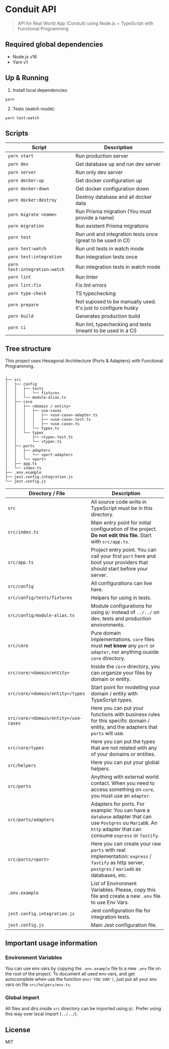 # Conduit API

> API for Real World App (Conduit) using Node.js + TypeScript with Functional Programming

## Required global dependencies

- Node.js v16
- Yarn v1

## Up & Running

1. Install local dependencies:

```terminal
yarn
```

2. Tests (watch mode):

```terminal
yarn test:watch
```

## Scripts

| Script                        | Description                                                   |
| ----------------------------- | ------------------------------------------------------------- |
| `yarn start`                  | Run production server                                         |
| `yarn dev`                    | Get database up and run dev server                            |
| `yarn server`                 | Run only dev server                                           |
| `yarn docker:up`              | Get docker configuration up                                   |
| `yarn docker:down`            | Get docker configuration down                                 |
| `yarn docker:destroy`         | Destroy database and all docker data                          |
| `yarn migrate <name>`         | Run Prisma migration (You must provide a name)                |
| `yarn migration`              | Run existent Prisma migrations                                |
| `yarn test`                   | Run unit and integration tests once (great to be used in CI)  |
| `yarn test:watch`             | Run unit tests in watch mode                                  |
| `yarn test:integration`       | Run integration tests once                                    |
| `yarn test:integration:watch` | Run integration tests in watch mode                           |
| `yarn lint`                   | Run linter                                                    |
| `yarn lint:fix`               | Fix lint errors                                               |
| `yarn type-check`             | TS typechecking                                               |
| `yarn prepare`                | Not suposed to be manually used. It's just to configure husky |
| `yarn build`                  | Generates production build                                    |
| `yarn ci`                     | Run lint, typechecking and tests (meant to be used in a CI)   |

## Tree structure

This project uses Hexagonal Architecture (Ports & Adapters) with Functional Programming.

```terminal
.
├── src
│   ├── config
│   │   ├── tests
│   │   │   └── fixtures
│   │   └── module-alias.ts
│   ├── core
│   │   ├── <domain / entity>
│   │   │   ├── use-cases
│   │   │   │   ├── <use-case>-adapter.ts
│   │   │   │   ├── <use-case>.test.ts
│   │   │   │   ├── <use-case>.ts
│   │   │   └── types.ts
│   │   └── types
│   │       ├── <type>.test.ts
│   │       └── <type>.ts
│   ├── ports
│   │   ├── adapters
│   │   │   └── <port-adapter>
│   │   └── <port>
│   ├── app.ts
│   └── index.ts
├── .env.example
├── jest.config.integration.js
└── jest.config.js

```
| Directory / File                     | Description                                                                                                                                                         |
| ------------------------------------ | ------------------------------------------------------------------------------------------------------------------------------------------------------------------- |
| `src`                                | All source code write in TypeScript must be in this directory.                                                                                                      |
| `src/index.ts`                       | Main entry point for initial configuration of the project. **Do not edit this file.** Start with `src/app.ts`.                                                      |
| `src/app.ts`                         | Project entry point. You can call your first `port` here and boot your providers that should start before your server.                                              |
| `src/config`                         | All configurations can live here.                                                                                                                                   |
| `src/config/tests/fixtures`          | Helpers for using in tests.                                                                                                                                         |
| `src/config/module-alias.ts`         | Module configurations for using `@/` instead of `../../` on dev, tests and production environments.                                                                 |
| `src/core`                           | Pure domain implementations. `core` files must **not know** any `port` or `adapter`, nor anything ouside `core` directory.                                          |
| `src/core/<domain/entity>`           | Inside the `core` directory, you can organize your files by domain or entity.                                                                                       |
| `src/core/<domain/entity>/types`     | Start point for modelling your domain / entity with TypeScript types.                                                                                               |
| `src/core/<domain/entity>/use-cases` | Here you can put your functions with business rules for this specific domain / entity, and the adapters that `ports` will use.                                      |
| `src/core/types`                     | Here you can put the types that are not related with any of your domains or entities.                                                                               |
| `src/helpers`                        | Here you can put your global helpers.                                                                                                                               |
| `src/ports`                          | Anything with external world contact. When you need to access something on `core`, you must use an `adapter`.                                                       |
| `src/ports/adapters`                 | Adapters for ports. For example: You can have a `database` adapter that can use `Postgres` ou `MariaDB`. An `http` adapter that can consume `express` or `fastify`. |
| `src/ports/<port>`                   | Here you can create your raw `ports` with real implementation: `express` / `fastify` as http server, `postgres` / `mariadb` as databases, etc.                      |
| `.env.example`                       | List of Environment Variables. Please, copy this file and create a new `.env` file to use Env Vars.                                                                 |
| `jest.config.integration.js`         | Jest configuration file for integration tests.                                                                                                                      |
| `jest.config.js`                     | Main Jest configuration file.                                                                                                                                       |

## Important usage information

### Environment Variables

You can use env vars by copying the `.env.example` file to a new `.env` file on the root of the project.
To document all used env vars, and get autocomplete when use the function `env('YOU_VAR')`,
just put all your env vars on file `src/helpers/env.ts`.

### Global import

All files and dirs inside `src` directory can be imported using `@/`.
Prefer using this way over local import (`../../`).

## License

MIT

